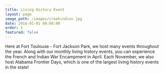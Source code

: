 ```yaml
---
title: Living History Event
layout: page
image_path: /images/creekindian.jpg
date: 2018-01-01 08:00:00
order: 1
featured: false
---
```



Here at Fort Toulouse - Fort Jackson Park, we host many events throughout the year. Along with our monthly living history events, you can experience the French and Indian War Encampment in April. Each November, we also host Alabama Frontier Days, which is one of the largest living history events in the state!